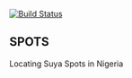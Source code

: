 [![Build Status](https://travis-ci.org/daniel0101/Spots.svg?branch=master)](https://travis-ci.org/daniel0101/Spots)
## SPOTS
Locating Suya Spots in Nigeria
